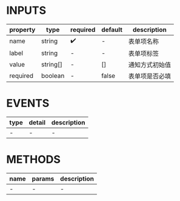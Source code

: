[//]: # "atom-bricks/form-input/inform-methods-form.ts"

# INPUTS

| property | type     | required | default | description    |
| -------- | -------- | -------- | ------- | -------------- |
| name     | string   | ✔️       | -       | 表单项名称     |
| label    | string   | -        | -       | 表单项标签     |
| value    | string[] | -        | []      | 通知方式初始值 |
| required | boolean  | -        | false   | 表单项是否必填 |

# EVENTS

| type | detail | description |
| ---- | ------ | ----------- |
| -    | -      | -           |

# METHODS

| name | params | description |
| ---- | ------ | ----------- |
| -    | -      | -           |
